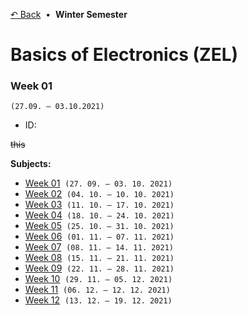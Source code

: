 [&#8630; Back](../) &nbsp;&#8226;&nbsp; **Winter Semester**

# Basics of Electronics (ZEL)

### Week 01
`(27.09. – 03.10.2021)`

- ID: 


~~this~~


**Subjects:**
- [Week 01](./01__Week_01)&nbsp;&nbsp;`(27. 09. – 03. 10. 2021)`
- [Week 02](./02__Week_02)&nbsp;&nbsp;`(04. 10. – 10. 10. 2021)`
- [Week 03](./03__Week_02)&nbsp;&nbsp;`(11. 10. – 17. 10. 2021)`
- [Week 04](./04__Week_02)&nbsp;&nbsp;`(18. 10. – 24. 10. 2021)`
- [Week 05](./05__Week_02)&nbsp;&nbsp;`(25. 10. – 31. 10. 2021)`
- [Week 06](./06__Week_02)&nbsp;&nbsp;`(01. 11. – 07. 11. 2021)`
- [Week 07](./07__Week_02)&nbsp;&nbsp;`(08. 11. – 14. 11. 2021)`
- [Week 08](./08__Week_02)&nbsp;&nbsp;`(15. 11. – 21. 11. 2021)`
- [Week 09](./09__Week_02)&nbsp;&nbsp;`(22. 11. – 28. 11. 2021)`
- [Week 10](./10__Week_02)&nbsp;&nbsp;`(29. 11. – 05. 12. 2021)`
- [Week 11](./11__Week_02)&nbsp;&nbsp;`(06. 12. – 12. 12. 2021)`
- [Week 12](./12__Week_02)&nbsp;&nbsp;`(13. 12. – 19. 12. 2021)`
